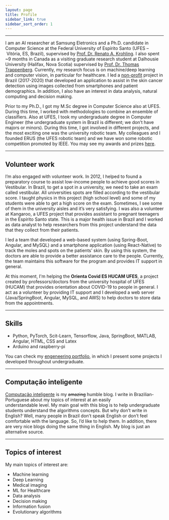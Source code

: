 ```yaml
---
layout: page
title: Profile
sidebar_link: true
sidebar_sort_order: 1
---
```


___
I am an AI researcher at Samsung Eletronics and a Ph.D. candidate in Computer Science at the Federal University of Espírito Santo (UFES – Vitória, ES, Brazil), supervised by [Prof. Dr. Renato A. Krohling](http://inf.ufes.br/~rkrohling). I also spent ~9 months in Canada as a visiting graduate research student at Dalhousie University (Halifax, Nova Scotia) supervised by [Prof. Dr. Thomas Trappenberg](https://www.dal.ca/faculty/computerscience/faculty-staff/thomas-trappenberg.html). Currently, my research focus is on machine/deep learning and computer vision, in particular for healthcare. I led a [non-profit](http://pachecoandre.com.br/pages/projects/skin_cancer_diagnosis) project in Brazil (2017-2020) that developed an application to assist in the skin cancer detection using images collected from smartphones and patient demographics. In addition, I also have an interest in data analysis, natural computing and decision making.

Prior to my Ph.D., I got my M.Sc degree in Computer Science also at UFES. During this time, I worked with methodologies to combine an ensemble of classifiers. Also at UFES, I took my undergraduate degree in Computer Engineer (the undergraduate system in Brazil is different; we don’t have majors or minors). During this time, I got involved in different projects, and the most exciting one was the university robotic team. My colleagues and I founded ERUS (the UFES robotic team) and we have won some robotic competition promoted by IEEE. You may see my awards and prizes [here](http://pachecoandre.com.br/research.html#awards).

___

## Volunteer work
I’m also engaged with volunteer work. In 2012, I helped to found a preparatory course to assist low-income people to achieve good scores in Vestibular. In Brazil, to get a spot in a university, we need to take an exam called vestibular. All universities spots are filled according to the vestibular score. I taught physics in this project (high school level) and some of my students were able to get a high score on the exam. Sometimes, I see some of them in the university aisles and it’s very satisfying. I was also a volunteer at Kangaroo, a UFES project that provides assistant to pregnant teenagers in the Espírito Santo state. This is a major health issue in Brazil and I worked as data analyst to help researchers from this project understand the data that they collect from their patients.

I led a team that developed a web-based system (using Spring-Boot, Angular, and MySQL) and a smartphone application (using React-Native) to track the moles and spots on the patients’ skin. By using this system, the doctors are able to provide a better assistance care to the people. Currently, the team maintains this software for the program and provides IT support in general. 

At this moment, I'm helping the **Orienta Covid ES HUCAM UFES**, a project created by professors/doctors from the university hospital of UFES (HUCAM) that provides orientation about COVID-19 to people in general. I act as a volunteer by providing IT support and I developed a web server (Java/SpringBoot, Angular, MySQL, and AWS) to help doctors to store data from the appointments.

___

## Skills
+ Python, PyTorch, Scit-Learn, Tensorflow, Java, SpringBoot, MATLAB, Angular, HTML, CSS and Latex
+ Arduino and raspberry-pi

You can check my [engeneering portfolio](assets/files/andre-pacheco-portfolio.pdf), in which I present some projects I developed throughout undergraduate.

___

## Computação inteligente
[Computação inteligente](http://computacaointeligente.com.br) is my ~~amazing~~ humble blog. 
I write in Brazilian-Portuguese about my topics of interest at an easily understandable level. My main goal with this blog is to help undergraduate students understand the algorithms concepts. But why don’t write in English? Well, many people in Brazil don’t speak English or don’t feel comfortable with the language. So, I’d like to help them. In addition, there are very nice blogs doing the same thing in English. My blog is just an alternative source.

___

## Topics of interest
My main topics of interest are:

+ Machine learning
+ Deep Learning
+ Medical imaging
+ ML for Healthcare
+ Data analysis
+ Decision making
+ Information fusion
+ Evolutionary algorithms